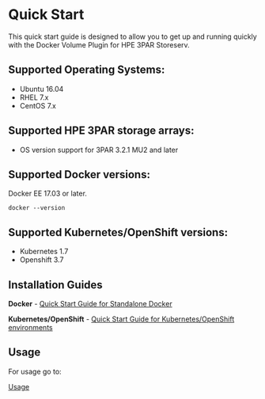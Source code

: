 # Quick Start

This quick start guide is designed to allow you to get up and running quickly with the Docker Volume Plugin for HPE 3PAR Storeserv.

## Supported Operating Systems:

* Ubuntu 16.04
* RHEL 7.x
* CentOS 7.x

## Supported HPE 3PAR storage arrays:

* OS version support for 3PAR 3.2.1 MU2 and later

## Supported Docker versions:

Docker EE 17.03 or later.

```
docker --version
```

## Supported Kubernetes/OpenShift versions:

* Kubernetes 1.7
* Openshift 3.7

## Installation Guides

**Docker** - [Quick Start Guide for Standalone Docker](/docs/quick_start_guide.md#quick-start-guide-for-standalone-docker-environments-)

**Kubernetes/OpenShift** - [Quick Start Guide for Kubernetes/OpenShift environments](/docs/quick_start_guide.md#quick-start-guide-for-kubernetesopenshift-environments-)

## Usage

For usage go to:

[Usage](/docs/usage.md)

